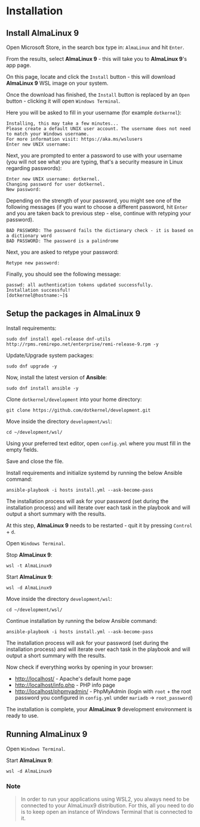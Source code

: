 # Installation

## Install AlmaLinux 9

Open Microsoft Store, in the search box type in: `AlmaLinux` and hit `Enter`.

From the results, select **AlmaLinux 9** - this will take you to **AlmaLinux 9**'s app page.

On this page, locate and click the `Install` button - this will download **AlmaLinux 9** WSL image on your system.

Once the download has finished, the `Install` button is replaced by an `Open` button - clicking it will open
`Windows Terminal`.

Here you will be asked to fill in your username (for example `dotkernel`):

```text
Installing, this may take a few minutes...
Please create a default UNIX user account. The username does not need to match your Windows username.
For more information visit: https://aka.ms/wslusers
Enter new UNIX username:
```

Next, you are prompted to enter a password to use with your username (you will not see what you are typing, that's a
security measure in Linux regarding passwords):

```text
Enter new UNIX username: dotkernel.
Changing password for user dotkernel.
New password:
```

Depending on the strength of your password, you might see one of the following messages (if you want to choose a
different password, hit `Enter` and you are taken back to previous step - else, continue with retyping your password).

```text
BAD PASSWORD: The password fails the dictionary check - it is based on a dictionary word
BAD PASSWORD: The password is a palindrome
```

Next, you are asked to retype your password:

```text
Retype new password:
```

Finally, you should see the following message:

```text
passwd: all authentication tokens updated successfully.
Installation successful!
[dotkernel@hostname:~]$
```

## Setup the packages in AlmaLinux 9

Install requirements:

```shell
sudo dnf install epel-release dnf-utils http://rpms.remirepo.net/enterprise/remi-release-9.rpm -y
```

Update/Upgrade system packages:

```shell
sudo dnf upgrade -y
```

Now, install the latest version of **Ansible**:

```shell
sudo dnf install ansible -y
```

Clone `dotkernel/development` into your home directory:

```shell
git clone https://github.com/dotkernel/development.git
```

Move inside the directory `development/wsl`:

```shell
cd ~/development/wsl/
```

Using your preferred text editor, open `config.yml` where you must fill in the empty fields.

Save and close the file.

Install requirements and initialize systemd by running the below Ansible command:

```shell
ansible-playbook -i hosts install.yml --ask-become-pass
```

The installation process will ask for your password (set during the installation process) and will iterate over each
task in the playbook and will output a short summary with the results.

At this step, **AlmaLinux 9** needs to be restarted - quit it by pressing `Control` + `d`.

Open `Windows Terminal`.

Stop **AlmaLinux 9**:

```shell
wsl -t AlmaLinux9
```

Start **AlmaLinux 9**:

```shell
wsl -d AlmaLinux9
```

Move inside the directory `development/wsl`:

```shell
cd ~/development/wsl/
```

Continue installation by running the below Ansible command:

```shell
ansible-playbook -i hosts install.yml --ask-become-pass
```

The installation process will ask for your password (set during the installation process) and will iterate over each
task in the playbook and will output a short summary with the results.

Now check if everything works by opening in your browser:

- [http://localhost/](http://localhost/) - Apache's default home page
- [http://localhost/info.php](http://localhost/info.php) - PHP info page
- [http://localhost/phpmyadmin/](http://localhost/phpmyadmin/) - PhpMyAdmin (login with `root` + the root password you
configured in `config.yml` under `mariadb` -> `root_password`)

The installation is complete, your **AlmaLinux 9** development environment is ready to use.

## Running AlmaLinux 9

Open `Windows Terminal`.

Start **AlmaLinux 9**:

```shell
wsl -d AlmaLinux9
```

### Note

> In order to run your applications using WSL2, you always need to be connected to your AlmaLinux9 distribution.
> For this, all you need to do is to keep open an instance of Windows Terminal that is connected to it.
